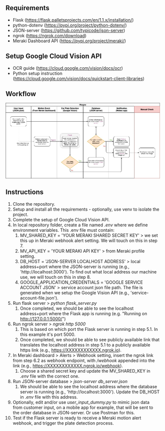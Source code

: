 ## Requirements
- Flask (https://flask.palletsprojects.com/en/1.1.x/installation/)
- python-dotenv (https://pypi.org/project/python-dotenv/)
- JSON-server (https://github.com/typicode/json-server)
- ngrok (https://ngrok.com/download)
- Meraki Dashboard API (https://pypi.org/project/meraki/)

## Setup Google Cloud Vision API
- OCR guide (https://cloud.google.com/vision/docs/ocr)
- Python setup instruction (https://cloud.google.com/vision/docs/quickstart-client-libraries)

## Workflow
![Image of workflow](https://github.com/mfakbar/meraki-car-plate-detection/blob/main/workflow-diagram.jpg)

## Instructions
1. Clone the repository.
2. Setup and install all the requirements - optionally, use venv to isolate the project.
3. Complete the setup of Google Cloud Vision API.
4. In local repository folder, create a file named *.env* where we define environment variables. This .env file must contain:
   1. MV_SHARED_KEY = 'YOUR MERAKI SHARED SECRET KEY' > we set this up in Meraki webhook alert setting. We will touch on this in step 7.
   2. MV_API_KEY = 'YOUR MERAKI API KEY' > from Meraki profile setting.
   3. DB_HOST = 'JSON-SERVER LOCALHOST ADDRESS' > local address+port where the JSON-server is running (e.g., 'http://localhost:3000'). To find out what local address our machine use, we will touch on this in step 8.
   4. GOOGLE_APPLICATION_CREDENTIALS = 'GOOGLE SERVICE ACCOUNT JSON' > service account json file path. The file is generated when we setup the Google Vision API (e.g., 'service-account-file.json').
5. Run flask server > *python flask_server.py*
   1. Once completed, we should be able to see the localhost address+port where the Flask app is running (e.g. "Running on http://127.0.0.1:5000/")
6. Run ngrok server > *ngrok http 5000*
   1. This is based on which port the Flask server is running in step 5.1. In this example it's port 5000.
   2. Once completed, we should be able to see publicly available link that translates the localhost address in step 5.1 to a publicly available https link (e.g., https://XXXXXXXXXXXX.ngrok.io).
7. In Meraki dashboard > Alerts > Webhook setting, insert the ngrok link from step 6.2 as webhook endpoint, with */webhook* appended into the link (e.g., https://XXXXXXXXXXXX.ngrok.io/webhook).
   1. Choose a shared secret key and update the MV_SHARED_KEY in *.env* file with the correct one.
8. Run JSON-server database > *json-server db_server.json*
   1. We should be able to see the localhost address where the database server is running (e.g., 'http://localhost:3000'). Update the DB_HOST in *.env* file with this address.
9. Optionally, edit and/or use *user_input_dummy.py* to mimic json data from customer input, on a mobile app for example, that will be sent to the order database in JSON-server. Or use Postman for this.
10. Test if the Flask server is ready to receive a Meraki motion alert webhook, and trigger the plate detection process.